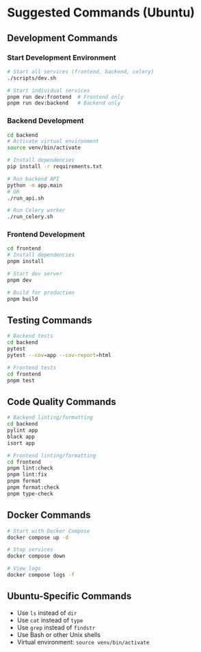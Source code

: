 # Suggested Commands (Ubuntu)

## Development Commands

### Start Development Environment
```bash
# Start all services (frontend, backend, celery)
./scripts/dev.sh

# Start individual services
pnpm run dev:frontend  # Frontend only
pnpm run dev:backend   # Backend only
```

### Backend Development
```bash
cd backend
# Activate virtual environment
source venv/bin/activate

# Install dependencies
pip install -r requirements.txt

# Run backend API
python -m app.main
# OR
./run_api.sh

# Run Celery worker
./run_celery.sh
```

### Frontend Development
```bash
cd frontend
# Install dependencies
pnpm install

# Start dev server
pnpm dev

# Build for production
pnpm build
```

## Testing Commands
```bash
# Backend tests
cd backend
pytest
pytest --cov=app --cov-report=html

# Frontend tests
cd frontend
pnpm test
```

## Code Quality Commands
```bash
# Backend linting/formatting
cd backend
pylint app
black app
isort app

# Frontend linting/formatting
cd frontend
pnpm lint:check
pnpm lint:fix
pnpm format
pnpm format:check
pnpm type-check
```

## Docker Commands
```bash
# Start with Docker Compose
docker compose up -d

# Stop services
docker compose down

# View logs
docker compose logs -f
```

## Ubuntu-Specific Commands
- Use `ls` instead of `dir`
- Use `cat` instead of `type`
- Use `grep` instead of `findstr`
- Use Bash or other Unix shells
- Virtual environment: `source venv/bin/activate`